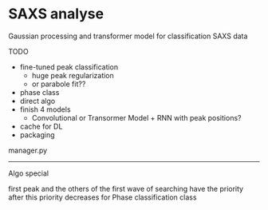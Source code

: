 # SAXS analyse

Gaussian processing and transformer model for classification SAXS data 

TODO

- fine-tuned peak classification
    - huge peak regularization
    - or parabole fit??
- phase class
- direct algo
- finish 4 models 
    - Convolutional or Transormer Model + RNN with peak positions?
- cache for DL
- packaging

manager.py

____

Algo special 

first peak and the others of the first wave of searching have the priority
after this priority decreases for Phase classification class 
